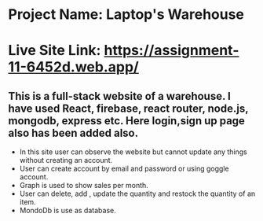 # Project Name: Laptop's Warehouse
# Live Site Link: https://assignment-11-6452d.web.app/

## This is a full-stack website of a warehouse. I have used React, firebase, react router, node.js, mongodb, express etc. Here login,sign up page also has been added also. 

* In this site user can observe the website but cannot update any things without creating an account. 
* User can create account by email and password or using goggle account. 
* Graph is used to show sales per month.
* User can delete, add , update the quantity and restock the quantity of an item. 
* MondoDb is use as database.
